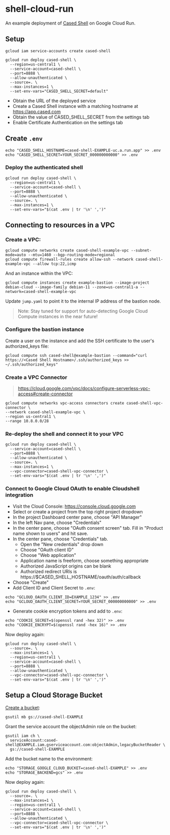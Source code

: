 # shell-cloud-run

An example deployment of [Cased Shell](https://cased.com) on Google Cloud Run.

## Setup

```
gcloud iam service-accounts create cased-shell

gcloud run deploy cased-shell \
  --region=us-central1 \
  --service-account=cased-shell \
  --port=8888 \
  --allow-unauthenticated \
  --source=. \
  --max-instances=1 \
  --set-env-vars="CASED_SHELL_SECRET=default"
```

* Obtain the URL of the deployed service
* Create a Cased Shell instance with a matching hostname at https://app.cased.com
* Obtain the value of CASED_SHELL_SECRET from the settings tab
* Enable Certificate Authentication on the settings tab

## Create `.env`

```
echo "CASED_SHELL_HOSTNAME=cased-shell-EXAMPLE-uc.a.run.app" >> .env
echo "CASED_SHELL_SECRET=YOUR_SECRET_000000000000" >> .env
```

### Deploy the authenticated shell

```
gcloud run deploy cased-shell \
  --region=us-central1 \
  --service-account=cased-shell \
  --port=8888 \
  --allow-unauthenticated \
  --source=. \
  --max-instances=1 \
  --set-env-vars="$(cat .env | tr '\n' ',')"
```
## Connecting to resources in a VPC

### Create a VPC:

```
gcloud compute networks create cased-shell-example-vpc --subnet-mode=auto --mtu=1460 --bgp-routing-mode=regional
gcloud compute firewall-rules create allow-ssh --network cased-shell-example-vpc --allow tcp:22,icmp
```

And an instance within the VPC:

```
gcloud compute instances create example-bastion --image-project debian-cloud --image-family debian-11 --zone=us-central1-a --network=cased-shell-example-vpc
```

Update `jump.yaml` to point it to the internal IP address of the bastion node.

> Note: Stay tuned for support for auto-detecting Google Cloud Compute instances in the near future!

### Configure the bastion instance

Create a user on the instance and add the SSH certificate to the user's authorized_keys file:

```
gcloud compute ssh cased-shell@example-bastion --command="curl https://<Cased Shell Hostname>/.ssh/authorized_keys >> ~/.ssh/authorized_keys"
```

### Create a VPC Connector

> https://cloud.google.com/vpc/docs/configure-serverless-vpc-access#create-connector

```
gcloud compute networks vpc-access connectors create cased-shell-vpc-connector \
--network cased-shell-example-vpc \
--region us-central1 \
--range 10.8.0.0/28
```
### Re-deploy the shell and connect it to your VPC

```
gcloud run deploy cased-shell \
  --service-account=cased-shell \
  --port=8888 \
  --allow-unauthenticated \
  --source=. \
  --max-instances=1 \
  --vpc-connector=cased-shell-vpc-connector \
  --set-env-vars="$(cat .env | tr '\n' ',')"
```

### Connect to Google Cloud OAuth to enable Cloudshell integration

* Visit the Cloud Console: https://console.cloud.google.com
* Select or create a project from the top right project dropdown
* In the project Dashboard center pane, choose "API Manager"
* In the left Nav pane, choose "Credentials"
* In the center pane, choose "OAuth consent screen" tab. Fill in "Product name shown to users" and hit save.
* In the center pane, choose "Credentials" tab.
  * Open the "New credentials" drop down
  * Choose "OAuth client ID"
  * Choose "Web application"
  * Application name is freeform, choose something appropriate
  * Authorized JavaScript origins can be blank
  * Authorized redirect URIs is https://$CASED_SHELL_HOSTNAME/oauth/auth/callback
* Choose "Create"
* Add Client ID and Client Secret to `.env`:

```
echo "GCLOUD_OAUTH_CLIENT_ID=EXAMPLE_1234" >> .env
echo "GCLOUD_OAUTH_CLIENT_SECRET=YOUR_SECRET_000000000000" >> .env
```

* Generate cookie encryption tokens and add to `.env`:

```
echo "COOKIE_SECRET=$(openssl rand -hex 32)" >> .env
echo "COOKIE_ENCRYPT=$(openssl rand -hex 16)" >> .env
```

Now deploy again:

```
gcloud run deploy cased-shell \
  --source=. \
  --max-instances=1 \
  --region=us-central1 \
  --service-account=cased-shell \
  --port=8888 \
  --allow-unauthenticated \
  --vpc-connector=cased-shell-vpc-connector \
  --set-env-vars="$(cat .env | tr '\n' ',')"
```

## Setup a Cloud Storage Bucket

[Create a bucket](https://cloud.google.com/storage/docs/creating-buckets#create_a_new_bucket):

```
gsutil mb gs://cased-shell-EXAMPLE
```

Grant the service account the objectAdmin role on the bucket:

```
gsutil iam ch \
  serviceAccount:cased-shell@EXAMPLE.iam.gserviceaccount.com:objectAdmin,legacyBucketReader \
  gs://cased-shell-EXAMPLE
```

Add the bucket name to the environment:

```
echo "STORAGE_GOOGLE_CLOUD_BUCKET=cased-shell-EXAMPLE" >> .env
echo "STORAGE_BACKEND=gcs" >> .env
```

Now deploy again:

```
gcloud run deploy cased-shell \
  --source=. \
  --max-instances=1 \
  --region=us-central1 \
  --service-account=cased-shell \
  --port=8888 \
  --allow-unauthenticated \
  --vpc-connector=cased-shell-vpc-connector \
  --set-env-vars="$(cat .env | tr '\n' ',')"
```